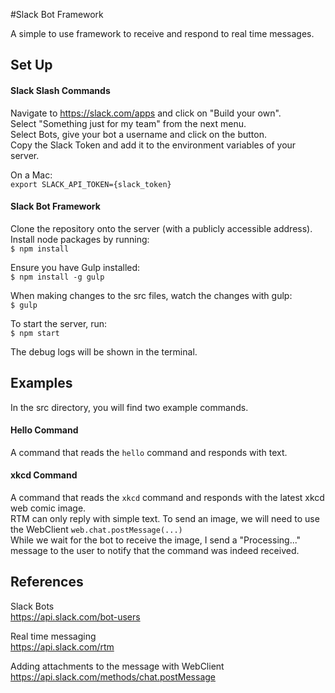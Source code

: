 #Slack Bot Framework

A simple to use framework to receive and respond to real time messages.

## Set Up

#### Slack Slash Commands
Navigate to https://slack.com/apps and click on "Build your own".  
Select "Something just for my team" from the next menu.  
Select Bots, give your bot a username and click on the button.    
Copy the Slack Token and add it to the environment variables of your server.  

On a Mac:  
`export SLACK_API_TOKEN={slack_token}`

#### Slack Bot Framework
Clone the repository onto the server (with a publicly accessible address).  
Install node packages by running:  
`$ npm install`  

Ensure you have Gulp installed:     
`$ npm install -g gulp`

When making changes to the src files, watch the changes with gulp:  
`$ gulp`

To start the server, run:  
`$ npm start`

The debug logs will be shown in the terminal.  


## Examples

In the src directory, you will find two example commands.

#### Hello Command
A command that reads the `hello` command and responds with text.

#### xkcd Command
A command that reads the `xkcd` command and responds with the latest xkcd web comic image.  
RTM can only reply with simple text. To send an image, we will need to use the WebClient `web.chat.postMessage(...)`  
While we wait for the bot to receive the image, I send a "Processing..." message to the user to notify that the command was indeed received.


## References

Slack Bots    
https://api.slack.com/bot-users

Real time messaging  
https://api.slack.com/rtm

Adding attachments to the message with WebClient    
https://api.slack.com/methods/chat.postMessage